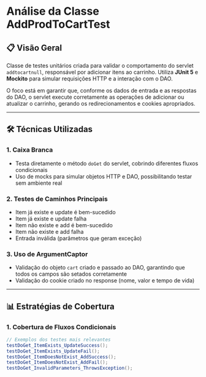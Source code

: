 # Análise da Classe AddProdToCartTest

## 📋 Visão Geral

Classe de testes unitários criada para validar o comportamento do servlet `addtocartnull`, responsável por adicionar itens ao carrinho. Utiliza **JUnit 5** e **Mockito** para simular requisições HTTP e a interação com o DAO.  

O foco está em garantir que, conforme os dados de entrada e as respostas do DAO, o servlet execute corretamente as operações de adicionar ou atualizar o carrinho, gerando os redirecionamentos e cookies apropriados.

---

## 🛠️ Técnicas Utilizadas

### **1. Caixa Branca**

- Testa diretamente o método `doGet` do servlet, cobrindo diferentes fluxos condicionais
- Uso de mocks para simular objetos HTTP e DAO, possibilitando testar sem ambiente real

### **2. Testes de Caminhos Principais**

- Item já existe e update é bem-sucedido
- Item já existe e update falha
- Item não existe e add é bem-sucedido
- Item não existe e add falha
- Entrada inválida (parâmetros que geram exceção)

### **3. Uso de ArgumentCaptor**

- Validação do objeto `cart` criado e passado ao DAO, garantindo que todos os campos são setados corretamente
- Validação do cookie criado no response (nome, valor e tempo de vida)

---

## 📊 Estratégias de Cobertura

### **1. Cobertura de Fluxos Condicionais**

```java
// Exemplos dos testes mais relevantes
testDoGet_ItemExists_UpdateSuccess();
testDoGet_ItemExists_UpdateFail();
testDoGet_ItemDoesNotExist_AddSuccess();
testDoGet_ItemDoesNotExist_AddFail();
testDoGet_InvalidParameters_ThrowsException();
